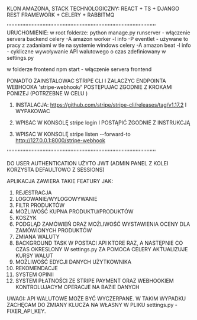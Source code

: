
KLON AMAZONA, STACK TECHNOLOGICZNY: REACT + TS + DJANGO REST FRAMEWORK + CELERY + RABBITMQ

''''''''''''''''''''''''''''''''''''''''''''''''''''''''''''''''''''''''''''''''''''''''''''''''
URUCHOMIENIE:
w root folderze:
python manage.py runserver - włączenie servera backend
celery -A amazon worker -l info -P eventlet - używane to pracy z zadaniami w tle na systemie windows
celery -A amazon beat -l info - cykliczne wywoływanie API walutowego o czas zdefiniowany w settings.py

w folderze frontend
npm start - włączenie servera frontend

PONADTO ZAINSTALOWAC STRIPE CLI I ZALACZYC ENDPOINTA WEBHOOKA 'stripe-webhook/' POSTEPUJAC ZGODNIE Z KROKAMI PONIZEJ (POTRZEBNE W CELU )
1. INSTALACJA:
https://github.com/stripe/stripe-cli/releases/tag/v1.17.2
I WYPAKOWAC

2. WPISAC W KONSOLĘ
stripe login 
I POSTĄPIĆ ZGODNIE Z INSTRUKCJĄ

3. WPISAC W KONSOLĘ
stripe listen --forward-to http://127.0.0.1:8000/stripe-webhook

''''''''''''''''''''''''''''''''''''''''''''''''''''''''''''''''''''''''''''''''''''''''''''''''

DO USER AUTHENTICATION UŻYTO JWT (ADMIN PANEL Z KOLEI KORZYSTA DEFAULTOWO Z SESSIONS)

APLIKACJA ZAWIERA TAKIE FEATURY JAK:
1. REJESTRACJA
2. LOGOWANIE/WYLOGOWYWANIE
3. FILTR PRODUKTÓW
4. MOŻLIWOŚĆ KUPNA PRODUKTU/PRODUKTÓW
5. KOSZYK
6. PODGLĄD ZAMÓWIEŃ ORAZ MOŻLIWOŚĆ WYSTAWIENIA OCENY DLA ZAMÓWIONYCH PRODUKTÓW
7. ZMIANA WALUTY
8. BACKGROUND TASK W POSTACI API KTORE RAZ, A NASTĘPNIE CO CZAS OKRESLONY W settings.py ZA POMOCA CELERY AKTUALIZUJE KURSY WALUT
9. MOŻLIWOŚĆ EDYCJI DANYCH UŻYTKOWNIKA
10. REKOMENDACJE
11. SYSTEM OPINII
12. SYSTEM PŁATNOŚCI ZE STRIPE PAYMENT ORAZ WEBHOOKIEM KONTROLUJACYM OPERACJE NA BAZIE DANYCH


UWAGI:
API WALUTOWE MOŻE BYĆ WYCZERPANE. W TAKIM WYPADKU ZACHĘCAM DO ZMIANY KLUCZA NA WŁASNY W PLIKU settings.py - FIXER_API_KEY.

